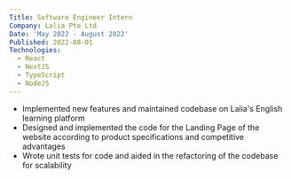 ```yaml
---
Title: Software Engineer Intern
Company: Lalia Pte Ltd
Date: 'May 2022 - August 2022'
Published: 2022-08-01
Technologies:
  - React
  - NextJS
  - TypeScript
  - NodeJS
---
```


- Implemented new features and maintained codebase on Lalia's English learning platform
- Designed and implemented the code for the Landing Page of the website according to product specifications and competitive advantages
- Wrote unit tests for code and aided in the refactoring of the codebase for scalability
